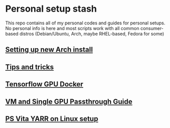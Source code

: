 # Personal setup stash

This repo contains all of my personal codes and guides for personal setups. No personal info is here and most scripts work with all common consumer-based distros (Debian/Ubuntu, Arch, maybe RHEL-based, Fedora for some)

## [Setting up new Arch install](Setting_up_Arch/README.md)

## [Tips and tricks](Tips_and_tricks.md)

## [Tensorflow GPU Docker](Tensorflow_Docker.md)

## [VM and Single GPU Passthrough Guide](GPU_Passthrough/Single_GPU_Passthrough_Guide.md)

## [PS Vita YARR on Linux setup](PS_Vita.md)
